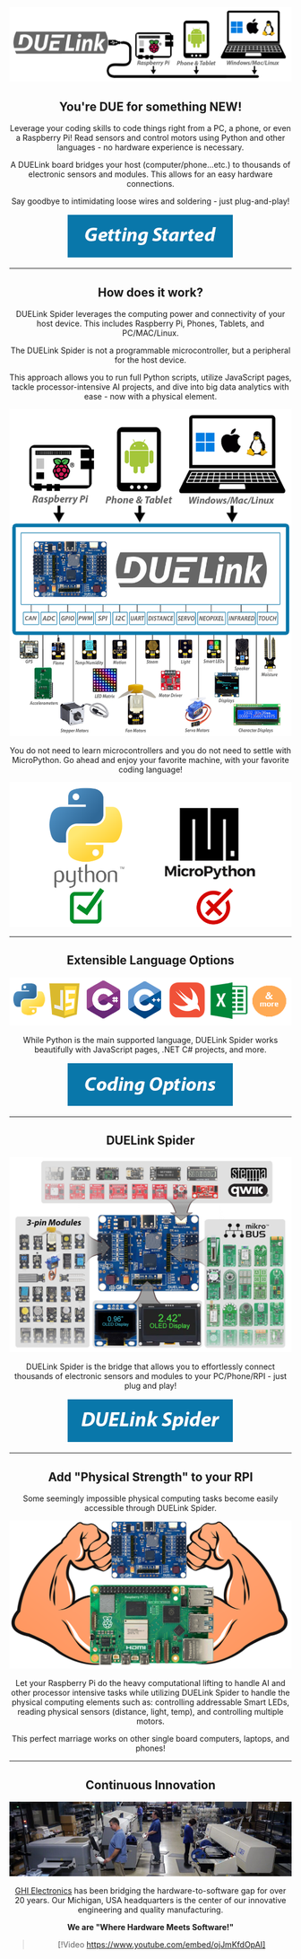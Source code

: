 
<div style="text-align: center;">

![DUE](images/duelink.png)

## You're DUE for something NEW!

Leverage your coding skills to code things right from a PC, a phone, or even a Raspberry Pi! Read sensors and control motors using Python and other languages - no hardware experience is necessary.

A DUELink board bridges your host (computer/phone...etc.) to thousands of electronic sensors and modules. This allows for an easy hardware connections.

Say goodbye to intimidating loose wires and soldering - just plug-and-play!

[![Getting Started](images/btn-getting-started.png)](~/software/getting-started.md)

---
## How does it work?

DUELink Spider leverages the computing power and connectivity of your host device. This includes Raspberry Pi, Phones, Tablets, and PC/MAC/Linux.

The DUELink Spider is not a programmable microcontroller, but a peripheral for the host device.  

This approach allows you to run full Python scripts, utilize JavaScript pages, tackle processor-intensive AI projects, and dive into big data analytics with ease - now with a physical element.    

![DUELink how it works](images/how-it-works.png)

You do not need to learn microcontrollers and you do not need to settle with MicroPython. Go ahead and enjoy your favorite machine, with your favorite coding language!  

![DUELink how it works](images/python-vs-micropython.png)


---
## Extensible Language Options

![Coding Languages](images/coding-options.png)

While Python is the main supported language, DUELink Spider works beautifully with JavaScript pages, .NET C# projects, and more.

[![Coding Options](images/btn-coding-options.png)](/software/coding-options/intro.md)

---
## DUELink Spider

![Spider Connections](images/spider-connections.png)

DUELink Spider is the bridge that allows you to effortlessly connect thousands of electronic sensors and modules to your PC/Phone/RPI - just plug and play!

[![Hardware](images/btn-hardware-options.png)](/hardware/spider.md)

---

## Add "Physical Strength" to your RPI

Some seemingly impossible physical computing tasks become easily accessible through DUELink Spider.

![Physical Strength](images/rpi-strong.png)

Let your Raspberry Pi do the heavy computational lifting to handle AI and other processor intensive tasks while utilizing DUELink Spider to handle the physical computing elements such as: controlling addressable Smart LEDs, reading physical sensors (distance, light, temp), and controlling multiple motors. 

This perfect marriage works on other single board computers, laptops, and phones!

---

## Continuous Innovation

![GHI Electronics](images/mfg-floor.png)


[GHI Electronics](https://www.ghielectronics.com/) has been bridging the hardware-to-software gap for over 20 years. Our Michigan, USA headquarters is the center of our innovative engineering and quality manufacturing.

**We are "Where Hardware Meets Software!"**


> [!Video https://www.youtube.com/embed/ojJmKfdOpAI]

</div>